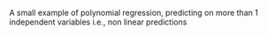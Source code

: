 A small example of polynomial regression, predicting on more than 1 independent variables i.e., non linear predictions
